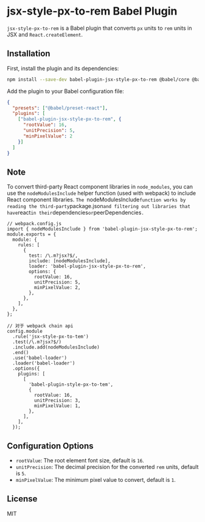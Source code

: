 # jsx-style-px-to-rem Babel Plugin

`jsx-style-px-to-rem` is a Babel plugin that converts `px` units to `rem` units in JSX and `React.createElement`.

## Installation

First, install the plugin and its dependencies:

```sh
npm install --save-dev babel-plugin-jsx-style-px-to-rem @babel/core @babel/preset-react
```

Add the plugin to your Babel configuration file:

```json
{
  "presets": ["@babel/preset-react"],
  "plugins": [
    ["babel-plugin-jsx-style-px-to-rem", {
      "rootValue": 16,
      "unitPrecision": 5,
      "minPixelValue": 2
    }]
  ]
}
```

## Note
To convert third-party React component libraries in `node_modules`, you can use the `nodeModulesInclude` helper function (used with webpack) to include React component libraries. `The `nodeModulesInclude` function works by reading the third-party `package.json` and filtering out libraries that have `react` in their `dependencies` or `peerDependencies`.`

```tsx
// webpack.config.js
import { nodeModulesInclude } from 'babel-plugin-jsx-style-px-to-rem';
module.exports = {
  module: {
    rules: [
      {
        test: /\.m?jsx?$/,
        include: [nodeModulesInclude],
        loader: 'babel-plugin-jsx-style-px-to-rem',
        options: {
          rootValue: 16,
          unitPrecision: 5,
          minPixelValue: 2,
        },
      },
    ],
  },
};

// 对于 webpack chain api
config.module
  .rule('jsx-style-px-to-tem')
  .test(/\.m?jsx?$/)
  .include.add(nodeModulesInclude)
  .end()
  .use('babel-loader')
  .loader('babel-loader')
  .options({
    plugins: [
      [
        'babel-plugin-style-px-to-tem',
        {
          rootValue: 16,
          unitPrecision: 3,
          minPixelValue: 1,
        },
      ],
    ],
  });
```

## Configuration Options

- `rootValue`: The root element font size, default is `16`.
- `unitPrecision`: The decimal precision for the converted `rem` units, default is `5`.
- `minPixelValue`: The minimum pixel value to convert, default is `1`.

## License

MIT
